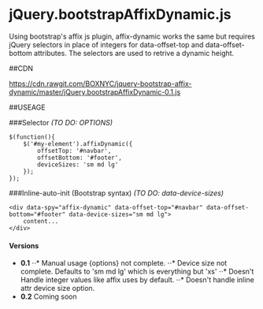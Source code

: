 # jQuery.bootstrapAffixDynamic.js
Using bootstrap's affix js plugin, affix-dynamic works the same but requires jQuery selectors in place of integers for data-offset-top and data-offset-bottom attributes. The selectors are used to retrive a dynamic height.


##CDN

https://cdn.rawgit.com/BOXNYC/jquery-bootstrap-affix-dynamic/master/jQuery.bootstrapAffixDynamic-0.1.js


##USEAGE

###Selector *(TO DO: OPTIONS)*
```
$(function(){
	$('#my-element').affixDynamic({
		offsetTop: '#navbar',
		offsetBottom: '#footer',
		deviceSizes: 'sm md lg'
	});
});
```
###Inline-auto-init (Bootstrap syntax) *(TO DO: data-device-sizes)*
```
<div data-spy="affix-dynamic" data-offset-top="#navbar" data-offset-bottom="#footer" data-device-sizes="sm md lg">
	content...
</div>
```

#### Versions
* **0.1**
⋅⋅* Manual usage {options} not complete.
⋅⋅* Device size not complete. Defaults to 'sm md lg' which is everything but 'xs'
⋅⋅* Doesn't Handle integer values like affix uses by default.
⋅⋅* Doesn't handle inline attr device size option.
* **0.2** Coming soon

